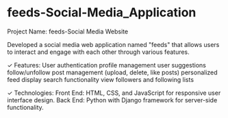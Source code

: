 # feeds-Social-Media_Application

Project Name: feeds-Social Media Website

Developed a social media web application named "feeds" that allows users to interact and engage with each other through various features.

✓ Features:
User authentication
profile management
user suggestions
follow/unfollow
post management (upload, delete, like posts)
personalized feed display
search functionality 
view followers and following lists

✓ Technologies: 
Front End: HTML, CSS, and JavaScript for responsive user interface design.
Back End: Python with Django framework for server-side functionality.




